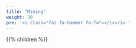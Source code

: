 ```yaml
---
title: "Mining"
weight: 30
pre: '<i class="fas fa-hammer fa-fw"></i></i> '
---
```


{{% children %}}

